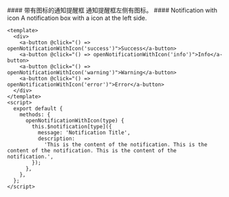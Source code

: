 <cn>
#### 带有图标的通知提醒框
通知提醒框左侧有图标。
</cn>

<us>
#### Notification with icon
A notification box with a icon at the left side.
</us>

```tpl
<template>
  <div>
    <a-button @click="() => openNotificationWithIcon('success')">Success</a-button>
    <a-button @click="() => openNotificationWithIcon('info')">Info</a-button>
    <a-button @click="() => openNotificationWithIcon('warning')">Warning</a-button>
    <a-button @click="() => openNotificationWithIcon('error')">Error</a-button>
  </div>
</template>
<script>
  export default {
    methods: {
      openNotificationWithIcon(type) {
        this.$notification[type]({
          message: 'Notification Title',
          description:
            'This is the content of the notification. This is the content of the notification. This is the content of the notification.',
        });
      },
    },
  };
</script>
```
